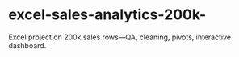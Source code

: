 # excel-sales-analytics-200k-
Excel project on 200k sales rows—QA, cleaning, pivots, interactive dashboard.
